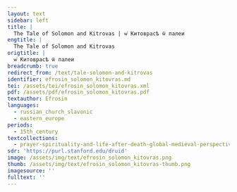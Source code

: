 ```yaml
---
layout: text
sidebar: left
title: |
  The Tale of Solomon and Kitrovas | ѡ҆ Китоврасѣ ѿ палеи
engtitle: |
  The Tale of Solomon and Kitrovas
origtitle: |
  ѡ҆ Китоврасѣ ѿ палеи
breadcrumb: true
redirect_from: /text/tale-solomon-and-kitrovas
identifier: efrosin_solomon_kitovras.md
tei: /assets/tei/efrosin_solomon_kitovras.xml
pdf: /assets/pdf/efrosin_solomon_kitovras.pdf
textauthor: Efrosin
languages:
  - russian_church_slavonic
  - eastern_europe
periods:
  - 15th_century
textcollections:
  - prayer-spirituality-and-life-after-death-global-medieval-perspectives
sdr: 'https://purl.stanford.edu/druid'
image: /assets/img/text/efrosin_solomon_kitovras.png
thumb: /assets/img/text/efrosin_solomon_kitovras-thumb.png
imagesource: ''
fulltext: ''
---
```


